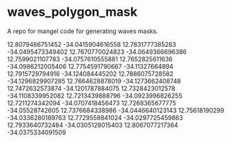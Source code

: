 # waves_polygon_mask
A repo for mangel code for generating waves masks. 

12.8079466751452 -34.0415904616558 12.7831777385283 -34.0495473349402 12.7670770024823 -34.0649366696386 12.7599021107783 -34.0757610555881 12.7652825611636 -34.0986212005406 12.7754591790667 -34.11327664894 12.7915729794916 -34.124084445202 12.7886075728582 -34.1296829907285 12.7664628878019 -34.1273662408748 12.7472632573874 -34.1201787884075 12.7328423012578 -34.1108339952082 12.7213439888796 -34.0923996826255 12.7211274342094 -34.0707418456473 12.7268365677775 -34.05528742605 12.7376684338986 -34.0446640123143 12.75618190299 -34.0336280189763 12.7729558841024 -34.0297725459863 12.7933640732484 -34.0305128015403 12.8067077217364 -34.0375334091509

